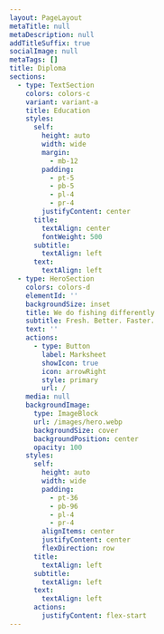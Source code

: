 ```yaml
---
layout: PageLayout
metaTitle: null
metaDescription: null
addTitleSuffix: true
socialImage: null
metaTags: []
title: Diploma
sections:
  - type: TextSection
    colors: colors-c
    variant: variant-a
    title: Education
    styles:
      self:
        height: auto
        width: wide
        margin:
          - mb-12
        padding:
          - pt-5
          - pb-5
          - pl-4
          - pr-4
        justifyContent: center
      title:
        textAlign: center
        fontWeight: 500
      subtitle:
        textAlign: left
      text:
        textAlign: left
  - type: HeroSection
    colors: colors-d
    elementId: ''
    backgroundSize: inset
    title: We do fishing differently
    subtitle: Fresh. Better. Faster.
    text: ''
    actions:
      - type: Button
        label: Marksheet
        showIcon: true
        icon: arrowRight
        style: primary
        url: /
    media: null
    backgroundImage:
      type: ImageBlock
      url: /images/hero.webp
      backgroundSize: cover
      backgroundPosition: center
      opacity: 100
    styles:
      self:
        height: auto
        width: wide
        padding:
          - pt-36
          - pb-96
          - pl-4
          - pr-4
        alignItems: center
        justifyContent: center
        flexDirection: row
      title:
        textAlign: left
      subtitle:
        textAlign: left
      text:
        textAlign: left
      actions:
        justifyContent: flex-start
---
```

